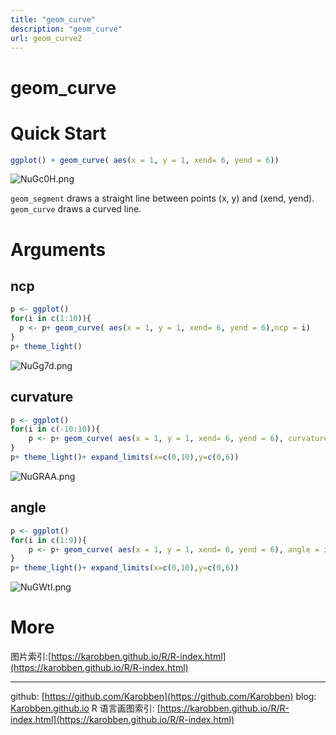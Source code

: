 ```yaml
---
title: "geom_curve"
description: "geom_curve"
url: geom_curve2
---
```

# geom_curve

<a name="EsYEd"></a>
# Quick Start

```r
ggplot() + geom_curve( aes(x = 1, y = 1, xend= 6, yend = 6))
```
![NuGc0H.png](https://s1.ax1x.com/2020/06/19/NuGc0H.png)

`geom_segment` draws a straight line between points (x, y) and (xend, yend).
`geom_curve` draws a curved line.

<a name="Mqwv9"></a>
# Arguments
<a name="fneug"></a>
## ncp

```r
p <- ggplot()
for(i in c(1:10)){
  p <- p+ geom_curve( aes(x = 1, y = 1, xend= 6, yend = 6),ncp = i)
}
p+ theme_light()
```

![NuGg7d.png](https://s1.ax1x.com/2020/06/19/NuGg7d.png)


<a name="NaZpK"></a>
## curvature

```r
p <- ggplot()
for(i in c(-10:10)){
    p <- p+ geom_curve( aes(x = 1, y = 1, xend= 6, yend = 6), curvature = i*0.1)
}
p+ theme_light()+ expand_limits(x=c(0,10),y=c(0,6))
```
![NuGRAA.png](https://s1.ax1x.com/2020/06/19/NuGRAA.png)

<a name="WHHOW"></a>
## angle

```r
p <- ggplot()
for(i in c(1:9)){
    p <- p+ geom_curve( aes(x = 1, y = 1, xend= 6, yend = 6), angle = i*10)
}
p+ theme_light()+ expand_limits(x=c(0,10),y=c(0,6))
```

![NuGWtI.png](https://s1.ax1x.com/2020/06/19/NuGWtI.png)


<a name="FG8Ad"></a>
# More
图片索引:[https://karobben.github.io/R/R-index.html](https://karobben.github.io/R/R-index.html)





---
github: [https://github.com/Karobben](https://github.com/Karobben)
blog: [Karobben.github.io](http://Karobben.github.io)
R 语言画图索引: [https://karobben.github.io/R/R-index.html](https://karobben.github.io/R/R-index.html)
